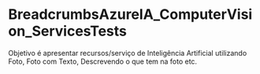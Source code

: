 # BreadcrumbsAzureIA_ComputerVision_ServicesTests
Objetivo é apresentar recursos/serviço de Inteligência Artificial utilizando Foto, Foto com Texto, Descrevendo o que tem na foto etc.

